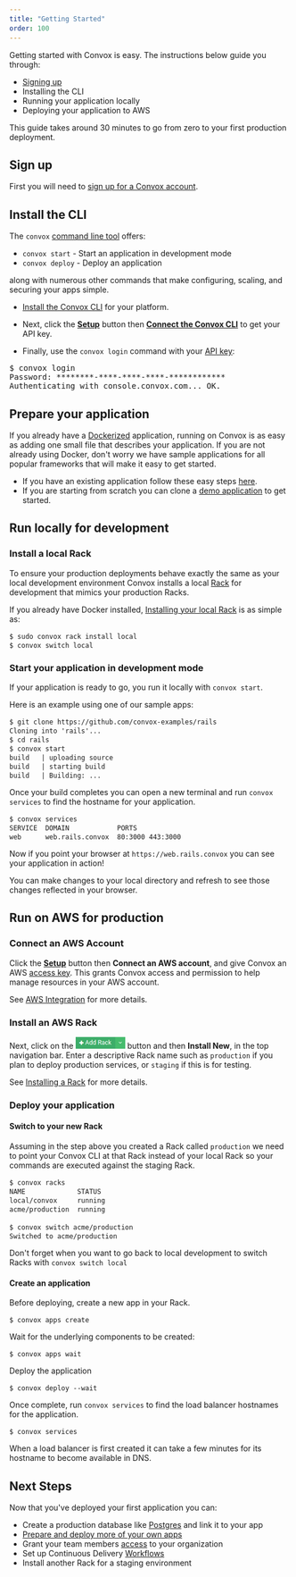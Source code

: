 ```yaml
---
title: "Getting Started"
order: 100
---
```


Getting started with Convox is easy. The instructions below guide you through:

* [Signing up](https://convox.com/signup)
* Installing the CLI
* Running your application locally
* Deploying your application to AWS

This guide takes around 30 minutes to go from zero to your first production deployment.

## Sign up

First you will need to [sign up for a Convox account](https://convox.com/signup).

## Install the CLI

The `convox` [command line tool](/reference/cli) offers:

* `convox start` - Start an application in development mode
* `convox deploy` - Deploy an application

along with numerous other commands that make configuring, scaling, and securing your apps simple.

* [Install the Convox CLI](/development/installation) for your platform.

* Next, click the **[Setup](https://console.convox.com/grid/user/welcome)** button then **[Connect the Convox CLI](https://console.convox.com/grid/user/api_key)** to get your API key.

* Finally, use the `convox login` command with your [API key](https://console.convox.com/grid/user/api_key):

<pre id="login">
$ convox login
Password: ********-****-****-****-************
Authenticating with console.convox.com... OK.
</pre>

## Prepare your application

If you already have a [Dockerized](https://docs.docker.com/engine/examples/) application, running on Convox is as easy as adding one small file that describes your application. If you are not already using Docker, don't worry we have sample applications for all popular frameworks that will make it easy to get started.

* If you have an existing application follow these easy steps [here](/development/preparing-an-application).
* If you are starting from scratch you can clone a [demo application](https://github.com/convox-examples) to get started.

## Run locally for development

### Install a local Rack

To ensure your production deployments behave exactly the same as your local development environment Convox installs a local [Rack](/introduction/rack) for development that mimics your production Racks.

If you already have Docker installed, [Installing your local Rack](/development/running-locally) is as simple as:

    $ sudo convox rack install local
    $ convox switch local

### Start your application in development mode

If your application is ready to go, you run it locally with `convox start`.

Here is an example using one of our sample apps:

    $ git clone https://github.com/convox-examples/rails
    Cloning into 'rails'...
    $ cd rails
    $ convox start
    build   | uploading source
    build   | starting build
    build   | Building: ...

Once your build completes you can open a new terminal and run `convox services` to find the hostname for your application.

    $ convox services
    SERVICE  DOMAIN            PORTS
    web      web.rails.convox  80:3000 443:3000

Now if you point your browser at `https://web.rails.convox` you can see your application in action!

You can make changes to your local directory and refresh to see those changes reflected in your browser.

## Run on AWS for production

### Connect an AWS Account

Click the **[Setup](https://console.convox.com/grid/user/welcome)** button then **Connect an AWS account**, and give Convox an AWS [access key](https://docs.aws.amazon.com/general/latest/gr/aws-sec-cred-types.html#access-keys-and-secret-access-keys). This grants Convox access and permission to help manage resources in your AWS account.

See [AWS Integration](/console/aws-integration) for more details.

### Install an AWS Rack

Next, click on the <img src="/assets/images/docs/add-rack.png" alt="Add Rack" style="height: 1.5em;"> button and then **Install New**, in the top navigation bar. Enter a descriptive Rack name such as `production` if you plan to deploy production services, or `staging` if this is for testing.

See [Installing a Rack](/deployment/installing-a-rack) for more details.

### Deploy your application

#### Switch to your new Rack

Assuming in the step above you created a Rack called `production` we need to point your Convox CLI at that Rack instead of your local Rack so your commands are executed against the staging Rack.

    $ convox racks
    NAME             STATUS
    local/convox     running
    acme/production  running

    $ convox switch acme/production
    Switched to acme/production

Don't forget when you want to go back to local development to switch Racks with `convox switch local`

#### Create an application

Before deploying, create a new app in your Rack.

    $ convox apps create

Wait for the underlying components to be created:

    $ convox apps wait

Deploy the application

    $ convox deploy --wait

Once complete, run `convox services` to find the load balancer hostnames for the application.

    $ convox services

<div class="block-callout block-show-callout type-info" markdown="1">
When a load balancer is first created it can take a few minutes for its hostname to become available in DNS.
</div>

## Next Steps

Now that you've deployed your first application you can:

* Create a production database like [Postgres](/resources/postgresql) and link it to your app
* [Prepare and deploy more of your own apps](/development/preparing-an-application)
* Grant your team members [access](/console/access-control) to your organization
* Set up Continuous Delivery [Workflows](/console/workflows)
* Install another Rack for a staging environment

<script>
$(document).ready(function() {
  if (navigator.platform.indexOf('Win') > -1) {
    $('#install-windows').removeClass('hidden')
    $('#install-mac').addClass('hidden')
    $('#install-linux').addClass('hidden')
  }

  if (navigator.platform.indexOf('Linux') > -1) {
    $('#install-linux').removeClass('hidden')
    $('#install-mac').addClass('hidden')
    $('#install-windows').addClass('hidden')
  }
});
</script>

